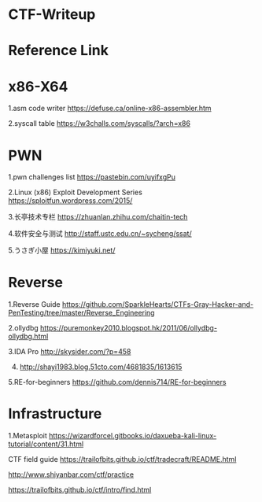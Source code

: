 # CTF-Writeup


# Reference Link


x86-X64
======================

1.asm code writer https://defuse.ca/online-x86-assembler.htm

2.syscall table   https://w3challs.com/syscalls/?arch=x86


PWN
======================

1.pwn challenges list  https://pastebin.com/uyifxgPu

2.Linux (x86) Exploit Development Series   https://sploitfun.wordpress.com/2015/

3.长亭技术专栏   https://zhuanlan.zhihu.com/chaitin-tech

4.软件安全与测试  http://staff.ustc.edu.cn/~sycheng/ssat/

5.うさぎ小屋 https://kimiyuki.net/


Reverse
======================

1.Reverse Guide https://github.com/SparkleHearts/CTFs-Gray-Hacker-and-PenTesting/tree/master/Reverse_Engineering

2.ollydbg https://puremonkey2010.blogspot.hk/2011/06/ollydbg-ollydbg.html

3.IDA Pro http://skysider.com/?p=458

4. http://shayi1983.blog.51cto.com/4681835/1613615

5.RE-for-beginners https://github.com/dennis714/RE-for-beginners


Infrastructure
========================

1.Metasploit https://wizardforcel.gitbooks.io/daxueba-kali-linux-tutorial/content/31.html




CTF field guide
https://trailofbits.github.io/ctf/tradecraft/README.html

http://www.shiyanbar.com/ctf/practice

https://trailofbits.github.io/ctf/intro/find.html









